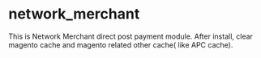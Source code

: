 network_merchant
================
This is Network Merchant direct post payment module. 
After install, clear magento cache and magento related other cache( like APC cache).
